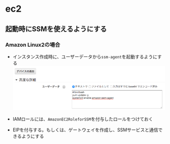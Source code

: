 # ec2
## 起動時にSSMを使えるようにする
### Amazon Linux2の場合
- インスタンス作成時に、ユーザーデータから`ssm-agent`を起動するようにする
![EC2](../img/ec2-01.png)

- IAMロールには、`AmazonEC2RoleforSSM`を付与したロールをつけておく
- EIPを付与する。もしくは、ゲートウェイを作成し、SSMサービスと通信できるようにする
